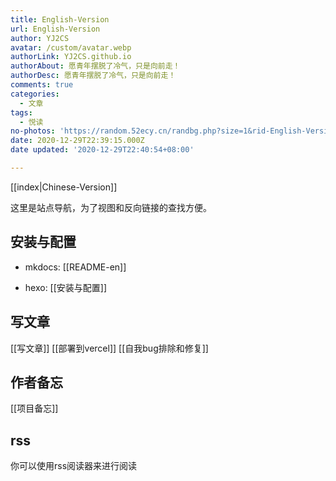```yaml
---
title: English-Version
url: English-Version
author: YJ2CS
avatar: /custom/avatar.webp
authorLink: YJ2CS.github.io
authorAbout: 愿青年摆脱了冷气，只是向前走！
authorDesc: 愿青年摆脱了冷气，只是向前走！
comments: true
categories:
  - 文章
tags:
  - 悦读
no-photos: 'https://random.52ecy.cn/randbg.php?size=1&rid-English-Version'
date: 2020-12-29T22:39:15.000Z
date updated: '2020-12-29T22:40:54+08:00'

---
```


[[index|Chinese-Version]]

这里是站点导航，为了视图和反向链接的查找方便。

## 安装与配置

- mkdocs:  [[README-en]]

- hexo: [[安装与配置]]

## 写文章

[[写文章]]
[[部署到vercel]]
[[自我bug排除和修复]]

## 作者备忘

[[项目备忘]]

## rss

你可以使用rss阅读器来进行阅读
